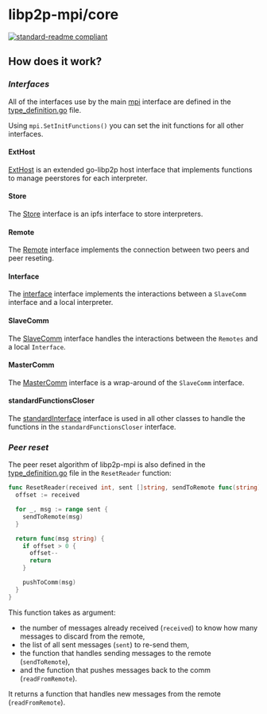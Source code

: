 # libp2p-mpi/core

[![standard-readme compliant](https://img.shields.io/badge/standard--readme-OK-green.svg?style=flat-square)](https://github.com/RichardLitt/standard-readme)

## How does it work?

### _Interfaces_

All of the interfaces use by the main [mpi](./mpi.go) interface are defined in the [type_definition.go](./type_definition.go) file.

Using `mpi.SetInitFunctions()` you can set the init functions for all other interfaces.

#### ExtHost

[ExtHost](./host.go) is an extended go-libp2p host interface that implements functions to manage peerstores for each interpreter.

#### Store

The [Store](./ipfs.go) interface is an ipfs interface to store interpreters.

#### Remote

The [Remote](./remote.go) interface implements the connection between two peers and peer reseting.

#### Interface

The [interface](./interface.go) interface implements the interactions between a `SlaveComm` interface and a local interpreter.

#### SlaveComm

The [SlaveComm](./slaveComm.go) interface handles the interactions between the `Remotes` and a local `Interface`.

#### MasterComm

The [MasterComm](./masterComm.go) interface is a wrap-around of the `SlaveComm` interface.

#### standardFunctionsCloser

The [standardInterface](./standardInterface.go) interface is used in all other classes to handle the functions in the `standardFunctionsCloser` interface.

### _Peer reset_

The peer reset algorithm of libp2p-mpi is also defined in the [type_definition.go](./type_definition.go) file in the `ResetReader` function:

```go
func ResetReader(received int, sent []string, sendToRemote func(string), pushToComm func(string)) (readFromRemote func(string)) {
  offset := received

  for _, msg := range sent {
    sendToRemote(msg)
  }

  return func(msg string) {
    if offset > 0 {
      offset--
      return
    }

    pushToComm(msg)
  }
}
```

This function takes as argument:
 - the number of messages already received (`received`) to know how many messages to discard from the remote,
 - the list of all sent messages (`sent`) to re-send them,
 - the function that handles sending messages to the remote (`sendToRemote`),
 - and the function that pushes messages back to the comm (`readFromRemote`).

It returns a function that handles new messages from the remote (`readFromRemote`).
